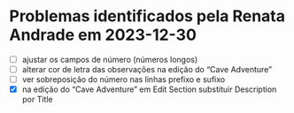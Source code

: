 # Problemas identificados pela Renata Andrade em 2023-12-30

- [ ] ajustar os campos de número (números longos)
- [ ] alterar cor de letra das observações na edição do “Cave Adventure”
- [ ] ver sobreposição do número nas linhas prefixo e sufixo
- [X] na edição do “Cave Adventure” em Edit Section substituir Description por Title
